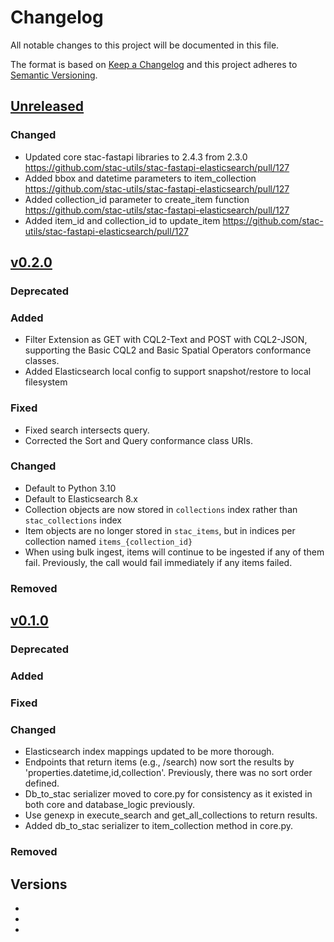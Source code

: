 # Changelog

All notable changes to this project will be documented in this file.

The format is based on [Keep a Changelog](http://keepachangelog.com/en/1.0.0/)
and this project adheres to [Semantic Versioning](http://semver.org/spec/v2.0.0.html).

## [Unreleased]

### Changed

- Updated core stac-fastapi libraries to 2.4.3 from 2.3.0 https://github.com/stac-utils/stac-fastapi-elasticsearch/pull/127
- Added bbox and datetime parameters to item_collection https://github.com/stac-utils/stac-fastapi-elasticsearch/pull/127
- Added collection_id parameter to create_item function https://github.com/stac-utils/stac-fastapi-elasticsearch/pull/127
- Added item_id and collection_id to update_item https://github.com/stac-utils/stac-fastapi-elasticsearch/pull/127

## [v0.2.0]

### Deprecated

### Added

- Filter Extension as GET with CQL2-Text and POST with CQL2-JSON, 
  supporting the Basic CQL2 and Basic Spatial Operators conformance classes.
- Added Elasticsearch local config to support snapshot/restore to local filesystem

### Fixed

- Fixed search intersects query.
- Corrected the Sort and Query conformance class URIs.

### Changed

- Default to Python 3.10
- Default to Elasticsearch 8.x
- Collection objects are now stored in `collections` index rather than `stac_collections` index
- Item objects are no longer stored in `stac_items`, but in indices per collection named `items_{collection_id}`
- When using bulk ingest, items will continue to be ingested if any of them fail. Previously, the call would fail
  immediately if any items failed.

### Removed

## [v0.1.0]

### Deprecated

### Added

### Fixed

### Changed

- Elasticsearch index mappings updated to be more thorough.
- Endpoints that return items (e.g., /search) now sort the results by 'properties.datetime,id,collection'.
  Previously, there was no sort order defined.
- Db_to_stac serializer moved to core.py for consistency as it existed in both core and database_logic previously. 
- Use genexp in execute_search and get_all_collections to return results.
- Added db_to_stac serializer to item_collection method in core.py.

### Removed

## Versions

- [Unreleased]: <https://github.com/stac-utils/stac-fastapi-elasticsearch/tree/v0.2.0...main>
- [v0.2.0]: <https://github.com/stac-utils/stac-fastapi-elasticsearch/tree/v0.1.0...v0.2.0>
- [v0.1.0]: <https://github.com/stac-utils/stac-fastapi-elasticsearch/tree/v0.1.0>
